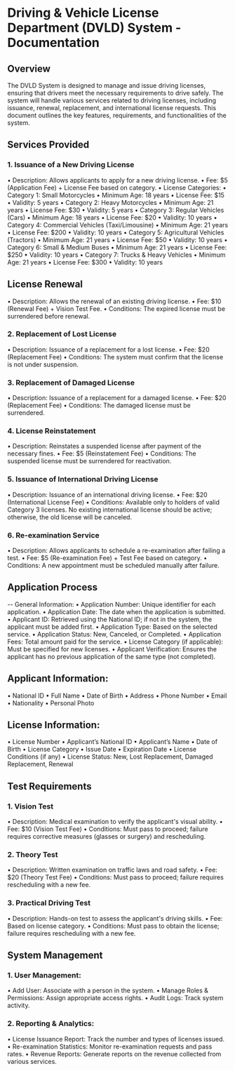 # Driving & Vehicle License Department (DVLD) System - Documentation

## Overview
The DVLD System is designed to manage and issue driving licenses, ensuring that drivers meet the necessary requirements to drive safely. The system will handle various services related to driving licenses, including issuance, renewal, replacement, and international license requests. This document outlines the key features, requirements, and functionalities of the system.

## Services Provided
### 1. Issuance of a New Driving License
• Description: Allows applicants to apply for a new driving license.
• Fee: $5 (Application Fee) + License Fee based on category.
• License Categories:
• Category 1: Small Motorcycles
• Minimum Age: 18 years
• License Fee: $15
• Validity: 5 years
• Category 2: Heavy Motorcycles
• Minimum Age: 21 years
• License Fee: $30
• Validity: 5 years
• Category 3: Regular Vehicles (Cars)
• Minimum Age: 18 years
• License Fee: $20
• Validity: 10 years
• Category 4: Commercial Vehicles (Taxi/Limousine)
• Minimum Age: 21 years
• License Fee: $200
• Validity: 10 years
• Category 5: Agricultural Vehicles (Tractors)
• Minimum Age: 21 years
• License Fee: $50
• Validity: 10 years
• Category 6: Small & Medium Buses
• Minimum Age: 21 years
• License Fee: $250
• Validity: 10 years
• Category 7: Trucks & Heavy Vehicles
• Minimum Age: 21 years
• License Fee: $300
• Validity: 10 years

## License Renewal
• Description: Allows the renewal of an existing driving license.
• Fee: $10 (Renewal Fee) + Vision Test Fee.
• Conditions: The expired license must be surrendered before renewal.

### 2. Replacement of Lost License
• Description: Issuance of a replacement for a lost license.
• Fee: $20 (Replacement Fee)
• Conditions: The system must confirm that the license is not under suspension.

### 3. Replacement of Damaged License
• Description: Issuance of a replacement for a damaged license.
• Fee: $20 (Replacement Fee)
• Conditions: The damaged license must be surrendered.

### 4. License Reinstatement
• Description: Reinstates a suspended license after payment of the necessary fines.
• Fee: $5 (Reinstatement Fee)
• Conditions: The suspended license must be surrendered for reactivation.

### 5. Issuance of International Driving License
• Description: Issuance of an international driving license.
• Fee: $20 (International License Fee)
• Conditions: Available only to holders of valid Category 3 licenses. No existing international license should be active; otherwise, the old license will be canceled.

### 6. Re-examination Service
• Description: Allows applicants to schedule a re-examination after failing a test.
• Fee: $5 (Re-examination Fee) + Test Fee based on category.
• Conditions: A new appointment must be scheduled manually after failure.

## Application Process
-- General Information:
• Application Number: Unique identifier for each application.
• Application Date: The date when the application is submitted.
• Applicant ID: Retrieved using the National ID; if not in the system, the applicant must be added first.
• Application Type: Based on the selected service.
• Application Status: New, Canceled, or Completed.
• Application Fees: Total amount paid for the service.
• License Category (if applicable): Must be specified for new licenses.
• Applicant Verification: Ensures the applicant has no previous application of the same type (not completed).

## Applicant Information:
• National ID
• Full Name
• Date of Birth
• Address
• Phone Number
• Email
• Nationality
• Personal Photo

## License Information:
• License Number
• Applicant’s National ID
• Applicant’s Name
• Date of Birth
• License Category
• Issue Date
• Expiration Date
• License Conditions (if any)
• License Status: New, Lost Replacement, Damaged Replacement, Renewal

## Test Requirements

### 1. Vision Test
• Description: Medical examination to verify the applicant's visual ability.
• Fee: $10 (Vision Test Fee)
• Conditions: Must pass to proceed; failure requires corrective measures (glasses or surgery) and rescheduling.

### 2. Theory Test
• Description: Written examination on traffic laws and road safety.
• Fee: $20 (Theory Test Fee)
• Conditions: Must pass to proceed; failure requires rescheduling with a new fee.

### 3. Practical Driving Test
• Description: Hands-on test to assess the applicant's driving skills.
• Fee: Based on license category.
• Conditions: Must pass to obtain the license; failure requires rescheduling with a new fee.

## System Management

### 1. User Management:
• Add User: Associate with a person in the system.
• Manage Roles & Permissions: Assign appropriate access rights.
• Audit Logs: Track system activity.

### 2. Reporting & Analytics:
• License Issuance Report: Track the number and types of licenses issued.
• Re-examination Statistics: Monitor re-examination requests and pass rates.
• Revenue Reports: Generate reports on the revenue collected from various services.
